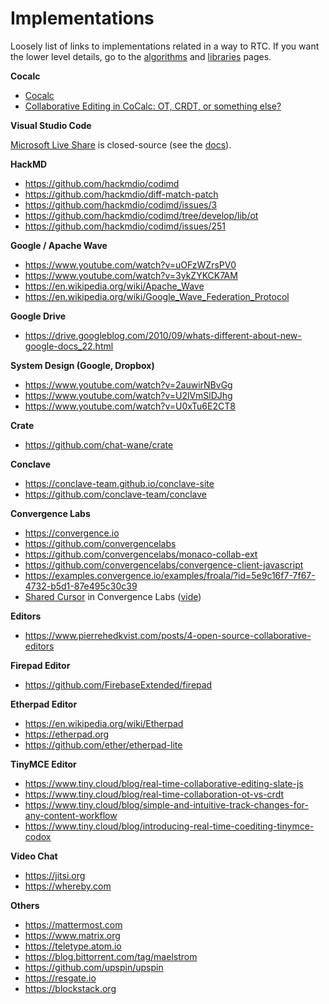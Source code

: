 # Implementations

Loosely list of links to implementations related in a way to RTC. If you want the lower level details, go to the [algorithms](algorithms.md) and [libraries](libraries.md) pages.

**Cocalc**

- [Cocalc](https://cocalc.com)
- [Collaborative Editing in CoCalc: OT, CRDT, or something else?](https://blog.cocalc.com/2018/10/11/collaborative-editing.html)

**Visual Studio Code**

[Microsoft Live Share](https://visualstudio.microsoft.com/services/live-share) is closed-source (see the [docs](https://github.com/microsoftdocs/live-share)).

**HackMD**

- <https://github.com/hackmdio/codimd>
- <https://github.com/hackmdio/diff-match-patch>
- <https://github.com/hackmdio/codimd/issues/3>
- <https://github.com/hackmdio/codimd/tree/develop/lib/ot>
- <https://github.com/hackmdio/codimd/issues/251>

**Google / Apache Wave**

- <https://www.youtube.com/watch?v=uOFzWZrsPV0>
- <https://www.youtube.com/watch?v=3ykZYKCK7AM>
- <https://en.wikipedia.org/wiki/Apache_Wave>
- <https://en.wikipedia.org/wiki/Google_Wave_Federation_Protocol>

**Google Drive**

- <https://drive.googleblog.com/2010/09/whats-different-about-new-google-docs_22.html>

**System Design (Google, Dropbox)**

- <https://www.youtube.com/watch?v=2auwirNBvGg>
- <https://www.youtube.com/watch?v=U2lVmSlDJhg>
- <https://www.youtube.com/watch?v=U0xTu6E2CT8>

**Crate**

- <https://github.com/chat-wane/crate>

**Conclave**

- <https://conclave-team.github.io/conclave-site>
- <https://github.com/conclave-team/conclave>

**Convergence Labs**

- <https://convergence.io>
- <https://github.com/convergencelabs>
- <https://github.com/convergencelabs/monaco-collab-ext>
- <https://github.com/convergencelabs/convergence-client-javascript>
- <https://examples.convergence.io/examples/froala/?id=5e9c16f7-7f67-4732-b5d1-87e495c30c39>
- [Shared Cursor](https://examples.convergence.io/examples/froala/?id=9b9d01d1-3767-4326-9dc9-057db3582a5e) in Convergence Labs ([vide](https://www.youtube.com/watch?v=42KDvoFqzsI))

**Editors**

- <https://www.pierrehedkvist.com/posts/4-open-source-collaborative-editors>

**Firepad Editor**

- <https://github.com/FirebaseExtended/firepad>

**Etherpad Editor**

- <https://en.wikipedia.org/wiki/Etherpad>
- <https://etherpad.org>
- <https://github.com/ether/etherpad-lite>

**TinyMCE Editor**

- <https://www.tiny.cloud/blog/real-time-collaborative-editing-slate-js>
- <https://www.tiny.cloud/blog/real-time-collaboration-ot-vs-crdt>
- <https://www.tiny.cloud/blog/simple-and-intuitive-track-changes-for-any-content-workflow>
- <https://www.tiny.cloud/blog/introducing-real-time-coediting-tinymce-codox>

**Video Chat**

- <https://jitsi.org>
- <https://whereby.com>

**Others**

- <https://mattermost.com>
- <https://www.matrix.org>
- <https://teletype.atom.io>
- <https://blog.bittorrent.com/tag/maelstrom>
- <https://github.com/upspin/upspin>
- <https://resgate.io>
- <https://blockstack.org>

